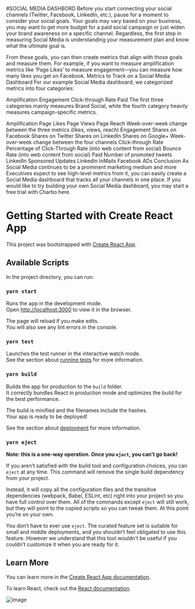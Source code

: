 #SOCIAL MEDIA DASHBORD
Before you start connecting your social channels (Twitter, Facebook, LinkedIn, etc.), pause for a moment to consider your social goals. Your goals may vary based on your business, you may want to get more budget for a paid social campaign or just widen your brand awareness on a specific channel. Regardless, the first step in measuring Social Media is understanding your measurement plan and know what the ultimate goal is.

From these goals, you can then create metrics that align with those goals and measure them. For example, if you want to measure amplification metrics like ‘Page Likes’ to measure engagement—you can measure how many likes you get on Facebook.
Metrics to Track on a Social Media Dashboard
For our example Social Media dashboard, we categorized metrics into four categories:

Amplification
Engagement
Click-through Rate
Paid
The first three categories mainly measures Brand Social, while the fourth category heavily measures campaign-specific metrics.

Amplification
Page Likes
Page Views
Page Reach
Week-over-week change between the three metrics (likes, views, reach)
Engagement
Shares on Facebook
Shares on Twitter
Shares on LinkedIn
Shares on Google+
Week-over-week change between the four channels
Click-through Rate
Percentage of Click-Through Rate (into web content from social)
Bounce Rate (into web content from social)
Paid
Number of promoted tweets
LinkedIn Sponsored Updates
LinkedIn InMails
Facebook ADs
Conclusion
As Social Media continues to be a prominent marketing medium and more Executives expect to see high-level metrics from it, you can easily create a Social Media dashboard that tracks all your channels in one place. If you would like to try building your own Social Media dashboard, you may start a free trial with Chartio here.
# Getting Started with Create React App

This project was bootstrapped with [Create React App](https://github.com/facebook/create-react-app).

## Available Scripts

In the project directory, you can run:

### `yarn start`

Runs the app in the development mode.\
Open [http://localhost:3000](http://localhost:3000) to view it in the browser.

The page will reload if you make edits.\
You will also see any lint errors in the console.

### `yarn test`

Launches the test runner in the interactive watch mode.\
See the section about [running tests](https://facebook.github.io/create-react-app/docs/running-tests) for more information.

### `yarn build`

Builds the app for production to the `build` folder.\
It correctly bundles React in production mode and optimizes the build for the best performance.

The build is minified and the filenames include the hashes.\
Your app is ready to be deployed!

See the section about [deployment](https://facebook.github.io/create-react-app/docs/deployment) for more information.

### `yarn eject`

**Note: this is a one-way operation. Once you `eject`, you can’t go back!**

If you aren’t satisfied with the build tool and configuration choices, you can `eject` at any time. This command will remove the single build dependency from your project.

Instead, it will copy all the configuration files and the transitive dependencies (webpack, Babel, ESLint, etc) right into your project so you have full control over them. All of the commands except `eject` will still work, but they will point to the copied scripts so you can tweak them. At this point you’re on your own.

You don’t have to ever use `eject`. The curated feature set is suitable for small and middle deployments, and you shouldn’t feel obligated to use this feature. However we understand that this tool wouldn’t be useful if you couldn’t customize it when you are ready for it.

## Learn More

You can learn more in the [Create React App documentation](https://facebook.github.io/create-react-app/docs/getting-started).

To learn React, check out the [React documentation](https://reactjs.org/).

![image](https://github.com/ganeshyadav10/social-media-dashboard/assets/126311739/38dd4700-8e7a-4ae1-bad5-e86b30125625)
